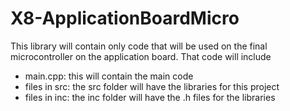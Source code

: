 # X8-ApplicationBoardMicro
This library will contain only code that will be used on the final microcontroller on the application board. That code will include
- main.cpp: this will contain the main code
- files in src: the src folder will have the libraries for this project
- files in inc: the inc folder will have the .h files for the libraries




